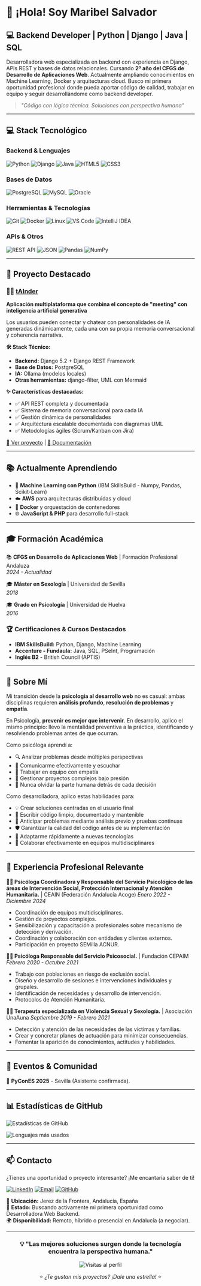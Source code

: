 # 👋 ¡Hola! Soy Maribel Salvador

## 💻 Backend Developer | Python | Django | Java | SQL

Desarrolladora web especializada en backend con experiencia en Django, APIs REST y bases de datos relacionales. Cursando **2º año del CFGS de Desarrollo de Aplicaciones Web**. Actualmente ampliando conocimientos en Machine Learning, Docker y arquitecturas cloud.
Busco mi primera oportunidad profesional donde pueda aportar código de calidad, trabajar en equipo y seguir desarrollándome como backend developer.

>  *"Código con lógica técnica. Soluciones con perspectiva humana"*
---

## 💻 Stack Tecnológico

### Backend & Lenguajes
![Python](https://img.shields.io/badge/-Python-3776AB?style=for-the-badge&logo=python&logoColor=white)
![Django](https://img.shields.io/badge/-Django-092E20?style=for-the-badge&logo=django&logoColor=white)
![Java](https://img.shields.io/badge/-Java-007396?style=for-the-badge&logo=openjdk&logoColor=white)
![HTML5](https://img.shields.io/badge/-HTML5-E34F26?style=for-the-badge&logo=html5&logoColor=white)
![CSS3](https://img.shields.io/badge/-CSS3-1572B6?style=for-the-badge&logo=css3&logoColor=white)

### Bases de Datos
![PostgreSQL](https://img.shields.io/badge/-PostgreSQL-336791?style=for-the-badge&logo=postgresql&logoColor=white)
![MySQL](https://img.shields.io/badge/-MySQL-4479A1?style=for-the-badge&logo=mysql&logoColor=white)
![Oracle](https://img.shields.io/badge/-Oracle-F80000?style=for-the-badge&logo=oracle&logoColor=black)

### Herramientas & Tecnologías
![Git](https://img.shields.io/badge/-Git-F05032?style=for-the-badge&logo=git&logoColor=white)
![Docker](https://img.shields.io/badge/-Docker-2496ED?style=for-the-badge&logo=docker&logoColor=white)
![Linux](https://img.shields.io/badge/-Linux-FCC624?style=for-the-badge&logo=linux&logoColor=black)
![VS Code](https://img.shields.io/badge/-VS%20Code-007ACC?style=for-the-badge&logo=visual-studio-code&logoColor=white)
![IntelliJ IDEA](https://img.shields.io/badge/-IntelliJ%20IDEA-000000?style=for-the-badge&logo=intellij-idea&logoColor=white)

### APIs & Otros
![REST API](https://img.shields.io/badge/-REST%20API-009688?style=for-the-badge&logo=fastapi&logoColor=white)
![JSON](https://img.shields.io/badge/-JSON-000000?style=for-the-badge&logo=json&logoColor=white)
![Pandas](https://img.shields.io/badge/-Pandas-150458?style=for-the-badge&logo=pandas&logoColor=white)
![NumPy](https://img.shields.io/badge/-NumPy-013243?style=for-the-badge&logo=numpy&logoColor=white)

---

## 🎯 Proyecto Destacado

### 🤖💕 [tAInder](https://github.com/MaribelSR/tAInder)
**Aplicación multiplataforma que combina el concepto de "meeting" con inteligencia artificial generativa**

Los usuarios pueden conectar y chatear con personalidades de IA generadas dinámicamente, cada una con su propia memoria conversacional y coherencia narrativa.

**🛠️ Stack Técnico:**
- **Backend:** Django 5.2 + Django REST Framework
- **Base de Datos:** PostgreSQL
- **IA:** Ollama (modelos locales)
- **Otras herramientas:** django-filter, UML con Mermaid

**✨ Características destacadas:**
- ✅ API REST completa y documentada
- ✅ Sistema de memoria conversacional para cada IA
- ✅ Gestión dinámica de personalidades
- ✅ Arquitectura escalable documentada con diagramas UML
- ✅ Metodologías ágiles (Scrum/Kanban con Jira)

[🔗 Ver proyecto](https://github.com/MaribelSR/tAInder) | [📖 Documentación]([https://github.com/MaribelSR/tAInder#readme](https://github.com/MaribelSR/tAInder/blob/master/README.md))

---

## 📚 Actualmente Aprendiendo

- 🧠 **Machine Learning con Python** (IBM SkillsBuild - Numpy, Pandas, Scikit-Learn)
- ☁️ **AWS** para arquitecturas distribuidas y cloud
- 🐳 **Docker** y orquestación de contenedores
- 🌐 **JavaScript & PHP** para desarrollo full-stack

---

## 🎓 Formación Académica

📚 **CFGS en Desarrollo de Aplicaciones Web** | Formación Profesional Andaluza  
*2024 - Actualidad*

🎓 **Máster en Sexología** | Universidad de Sevilla  
*2018*

🎓 **Grado en Psicología** | Universidad de Huelva  
*2016*

### 🏆 Certificaciones & Cursos Destacados
- **IBM SkillsBuild:** Python, Django, Machine Learning
- **Accenture - Fundaula:** Java, SQL, PSeInt, Programación
- **Inglés B2** - British Council (APTIS)

---

## 🌟 Sobre Mí

Mi transición desde la **psicología al desarrollo web** no es casual: ambas disciplinas requieren **análisis profundo**, **resolución de problemas** y **empatía**. 

En Psicología, **prevenir es mejor que intervenir**. En desarrollo, aplico el mismo principio: llevo la mentalidad preventiva a la práctica, identificando y resolviendo problemas antes de que ocurran.

Como psicóloga aprendí a:
- 🔍 Analizar problemas desde múltiples perspectivas
- 💬 Comunicarme efectivamente y escuchar
- 🤝 Trabajar en equipo con empatía
- 🎯 Gestionar proyectos complejos bajo presión
- 💙 Nunca olvidar la parte humana detrás de cada decisión

Como desarrolladora, aplico estas habilidades para:
- 💡 Crear soluciones centradas en el usuario final
- 📝 Escribir código limpio, documentado y mantenible
- 🧪 Anticipar problemas mediante análisis previo y pruebas continuas
- 🛡️ Garantizar la calidad del código antes de su implementación
- 🔄 Adaptarme rápidamente a nuevas tecnologías
- 🚀 Colaborar efectivamente en equipos multidisciplinares

---

## 💼 Experiencia Profesional Relevante

**🧠👥 Psicóloga Coordinadora y Responsable del Servicio Psicológico de las áreas de Intervención Social, Protección Internacional y Atención Humanitaria.** | CEAIN (Federación Andalucía Acoge) 
*Enero 2022 - Diciembre 2024*
- Coordinación de equipos multidisciplinares.
- Gestión de proyectos complejos.
- Sensibilización y capacitación a profesionales sobre mecanismo de detección y derivación.
- Coordinación y colaboración con entidades y clientes externos.
- Participación en proyecto SEMilla ACNUR.

**🧠👥 Psicóloga Responsable del Servicio Psicosocial.** | Fundación CEPAIM  
*Febrero 2020 - Octubre 2021*
- Trabajo con poblaciones en riesgo de exclusión social.
- Diseño y desarrollo de sesiones e intervenciones individuales y grupales.
- Identificación de necesidades y desarrollo de intervención.
- Protocolos de Atención Humanitaria.
  
**🧠👥 Terapeuta especializada en Violencia Sexual y Sexología.** | Asociación UnaAuna
*Septiembre 2019 - Febrero 2021*
- Detección y atención de las necesidades de las víctimas y familias.
- Crear y concretar planes de actuación para minimizar consecuencias.
- Fomentar la aparición de conocimientos, actitudes y habilidades. 
---

## 🎤 Eventos & Comunidad

📍 **PyConES 2025** - Sevilla (Asistente confirmada). 

---

## 📊 Estadísticas de GitHub

![Estadísticas de GitHub](https://github-readme-stats.vercel.app/api?username=MaribelSR&show_icons=true&theme=radical&hide_border=true&include_all_commits=true&count_private=true)

![Lenguajes más usados](https://github-readme-stats.vercel.app/api/top-langs/?username=MaribelSR&layout=compact&theme=radical&hide_border=true)

---

## 📫 Contacto

¿Tienes una oportunidad o proyecto interesante? ¡Me encantaría saber de ti!

[![LinkedIn](https://img.shields.io/badge/-María%20Isabel%20Salvador-0077B5?style=for-the-badge&logo=linkedin&logoColor=white)](https://www.linkedin.com/in/maribelsalvadorr/)
[![Email](https://img.shields.io/badge/-maribelsalvadorr@gmail.com-D14836?style=for-the-badge&logo=gmail&logoColor=white)](mailto:maribelsalvadorr@gmail.com)
[![GitHub](https://img.shields.io/badge/-@MaribelSR-181717?style=for-the-badge&logo=github&logoColor=white)](https://github.com/MaribelSR)

📍 **Ubicación:** Jerez de la Frontera, Andalucía, España  
💼 **Estado:** Buscando activamente mi primera oportunidad como Desarrolladora Web Backend.  
🌍 **Disponibilidad:** Remoto, híbrido o presencial en Andalucía (a negociar).

---

<div align="center">

### 💡 "Las mejores soluciones surgen donde la tecnología encuentra la perspectiva humana."

![Visitas al perfil](https://komarev.com/ghpvc/?username=MaribelSR&color=blueviolet&style=for-the-badge)

⭐️ *¿Te gustan mis proyectos? ¡Dale una estrella!* ⭐️

</div>
